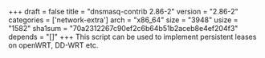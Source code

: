 +++
draft = false
title = "dnsmasq-contrib 2.86-2"
version = "2.86-2"
categories = ['network-extra']
arch = "x86_64"
size = "3948"
usize = "1582"
sha1sum = "70a2312267c90ef2c6b64b51b2aceb8e4ef204f3"
depends = "[]"
+++
This script can be used to implement persistent leases on openWRT, DD-WRT etc.